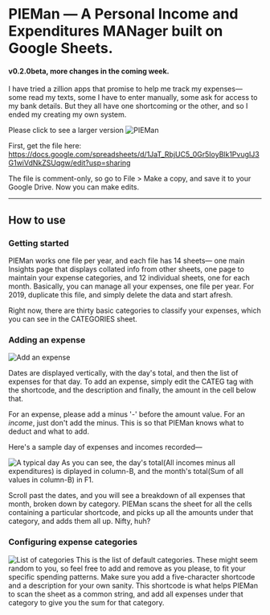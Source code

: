 # PIEMan — A Personal Income and Expenditures MANager built on Google Sheets.
#### v0.2.0beta, more changes in the coming week.

I have tried a zillion apps that promise to help me track my expenses— some read my texts, some I have to enter manually, some ask for access to my bank details. But they all have one shortcoming or the other, and so I ended my creating my own system.

Please click to see a larger version
![PIEMan](https://i.imgur.com/jIEePJr.png)

First, get the file here: https://docs.google.com/spreadsheets/d/1JaT_RbjUC5_0Gr5IoyBlk1PvugIJ3G1wiVdNkZSUqgw/edit?usp=sharing

The file is comment-only, so go to File > Make a copy, and save it to your Google Drive. Now you can make edits.

----
## How to use

### Getting started
PIEMan works one file per year, and each file has 14 sheets— one main Insights page that displays collated info from other sheets, one page to maintain your expense categories, and 12 individual sheets, one for each month. Basically, you can manage all your expenses, one file per year. For 2019, duplicate this file, and simply delete the data and start afresh.

Right now, there are thirty basic categories to classify your expenses, which you can see in the CATEGORIES sheet.

### Adding an expense
![Add an expense](https://i.imgur.com/BPuzwj1.png)

Dates are displayed vertically, with the day's total, and then the list of expenses for that day. To add an expense, simply edit the CATEG tag with the shortcode, and the description and finally, the amount in the cell below that.

For an expense, please add a minus '-' before the amount value. For an *income*, just don't add the minus. This is so that PIEMan knows what to deduct and what to add.

Here's a sample day of expenses and incomes recorded—

![A typical day](https://i.imgur.com/vztZcm8.png)
As you can see, the day's total(All incomes minus all expenditures) is diplayed in column-B, and the month's total(Sum of all values in column-B) in F1. 

Scroll past the dates, and you will see a breakdown of all expenses that month, broken down by category. PIEMan scans the sheet for all the cells containing a particular shortcode, and picks up all the amounts under that category, and adds them all up. Nifty, huh?

### Configuring expense categories
![List of categories](https://i.imgur.com/8wcemgu.png)
This is the list of default categories. These might seem random to you, so feel free to add and remove as you please, to fit your specific spending patterns. Make sure you add a five-character shortcode and a description for your own sanity. This shortcode is what helps PIEMan to scan the sheet as a common string, and add all expenses under that category to give you the sum for that category.
